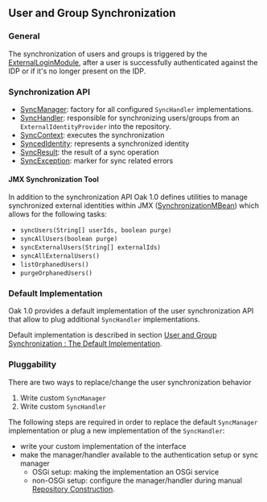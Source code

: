 <!--
   Licensed to the Apache Software Foundation (ASF) under one or more
   contributor license agreements.  See the NOTICE file distributed with
   this work for additional information regarding copyright ownership.
   The ASF licenses this file to You under the Apache License, Version 2.0
   (the "License"); you may not use this file except in compliance with
   the License.  You may obtain a copy of the License at

       http://www.apache.org/licenses/LICENSE-2.0

   Unless required by applicable law or agreed to in writing, software
   distributed under the License is distributed on an "AS IS" BASIS,
   WITHOUT WARRANTIES OR CONDITIONS OF ANY KIND, either express or implied.
   See the License for the specific language governing permissions and
   limitations under the License.
-->

User and Group Synchronization
--------------------------------------------------------------------------------

### General

The synchronization of users and groups is triggered by the [ExternalLoginModule](externalloginmodule.html),
after a user is successfully authenticated against the IDP or if it's no longer
present on the IDP.

### Synchronization API

- [SyncManager]: factory for all configured `SyncHandler` implementations.
- [SyncHandler]: responsible for synchronizing users/groups from an `ExternalIdentityProvider` into the repository.
- [SyncContext]: executes the synchronization
- [SyncedIdentity]: represents a synchronized identity
- [SyncResult]: the result of a sync operation
- [SyncException]: marker for sync related errors

#### JMX Synchronization Tool

In addition to the synchronization API Oak 1.0 defines utilities to manage
synchronized external identities within JMX ([SynchronizationMBean]) which allows
for the following tasks:

- `syncUsers(String[] userIds, boolean purge)`
- `syncAllUsers(boolean purge)`
- `syncExternalUsers(String[] externalIds)`
- `syncAllExternalUsers()`
- `listOrphanedUsers()`
- `purgeOrphanedUsers()`

### Default Implementation

Oak 1.0 provides a default implementation of the user synchronization API that allow
to plug additional `SyncHandler` implementations. 

Default implementation is described in section [User and Group Synchronization : The Default Implementation](external/defaultusersync.html).

### Pluggability

There are two ways to replace/change the user synchronization behavior

1. Write custom `SyncManager`
2. Write custom `SyncHandler`

The following steps are required in order to replace the default `SyncManager` implementation
or plug a new implementation of the `SyncHandler`:

- write your custom implementation of the interface
- make the manager/handler available to the authentication setup or sync manager
    - OSGi setup: making the implementation an OSGi service
    - non-OSGi setup: configure the manager/handler during manual [Repository Construction](../../construct.html).


<!-- references -->
[SynchronizationMBean]: /oak/docs/apidocs/org/apache/jackrabbit/oak/spi/security/authentication/external/jmx/SynchronizationMBean.html
[SyncManager]: /oak/docs/apidocs/org/apache/jackrabbit/oak/spi/security/authentication/external/SyncManager.html
[SyncHandler]: /oak/docs/apidocs/org/apache/jackrabbit/oak/spi/security/authentication/external/SyncHandler.html
[SyncContext]: /oak/docs/apidocs/org/apache/jackrabbit/oak/spi/security/authentication/external/SyncContext.html
[SyncedIdentity]: /oak/docs/apidocs/org/apache/jackrabbit/oak/spi/security/authentication/external/SyncedIdentity.html
[SyncResult]: /oak/docs/apidocs/org/apache/jackrabbit/oak/spi/security/authentication/external/SyncResult.html
[SyncException]: /oak/docs/apidocs/org/apache/jackrabbit/oak/spi/security/authentication/external/SyncException.html
